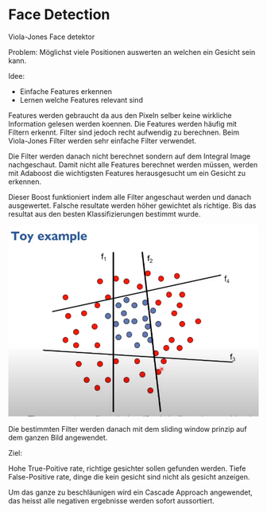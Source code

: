# Face Detection

Viola-Jones Face detektor

Problem: Möglichst viele Positionen auswerten an welchen ein Gesicht sein kann.

Idee:

 - Einfache Features erkennen
 - Lernen welche Features relevant sind

Features werden gebraucht da aus den Pixeln selber keine wirkliche
Information gelesen werden koennen. Die Features werden häufig mit Filtern
erkennt. Filter sind jedoch recht aufwendig zu berechnen.
Beim Viola-Jones Filter werden sehr einfache Filter verwendet.

Die Filter werden danach nicht berechnet sondern auf dem Integral Image
nachgeschaut. Damit nicht alle Features berechnet werden müssen,
werden mit Adaboost die wichtigsten Features herausgesucht um
ein Gesicht zu erkennen.

Dieser Boost funktioniert indem alle Filter angeschaut werden
und danach ausgewertet. Falsche resultate werden höher gewichtet
als richtige. Bis das resultat aus den besten Klassifizierungen
bestimmt wurde.

![classifyer](images/classifyer.png)

Die bestimmten Filter werden danach mit dem sliding window
prinzip auf dem ganzen Bild angewendet.

Ziel:

Hohe True-Poitive rate, richtige gesichter sollen gefunden werden.
Tiefe False-Positive rate, dinge die kein gesicht sind nicht als gesicht anzeigen.

Um das ganze zu beschläunigen wird ein Cascade Approach angewendet,
das heisst alle negativen ergebnisse werden sofort aussortiert.
